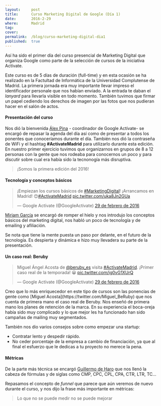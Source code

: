 ```yaml
---
layout:     post
title:      Curso Marketing Digital de Google (Día 1)
date:       2016-2-29
where:      Madrid
tag:        
cover:      
permalink:  /blog/curso-marketing-digital-dia1
published:  true
---
```


Así ha sido el primer día del curso presencial de Marketing Digital que organiza Google como parte de la selección de cursos de la iniciativa Actívate.

Este curso es de 5 días de duración (full-time) y en esta ocasión se ha realizado en la Factultad de Informática de la Universidad Complutense de Madrid.
La primera jornada era muy importante llevar impreso el identificador personale que nos habían enviado. A la entrada te daban el *lanyard* para llevarla visible en todo momento. También tuvimos que firmar un papel cediendo los derechos de imagen por las fotos que nos pudieran hacer en el salón de actos.

#### Presentación del curso

Nos dió la bienvenida [Álex Pina](https://twitter.com/pina089) - coordinador de Google Actívate- se encargó de repasar la agenda del día así como de presentar a todos los ponentes que conoceríamos durante el día. También nos dió la contraseña de WiFi y el hashtag **#ActívateMadrid** para utilizarlo durante esta edición. En nuestro primer ejercicio tuvimos que organizarnos en grupos de 8 a 12 personas con la gente que nos rodeaba para conocernos un poco y para discutir sobre cual era había sido la tecnonogía más disruptiva.

> ¡Somos la primera edición del 2016!

#### Tecnología y conceptos básicos

<blockquote class="twitter-tweet tw-align-center" data-lang="es"><p lang="es" dir="ltr">¡Empiezan los cursos básicos de <a href="https://twitter.com/hashtag/MarketingDigital?src=hash">#MarketingDigital</a>! ¡Arrancamos en Madrid! 😊<a href="https://twitter.com/hashtag/Act%C3%ADvateMadrid?src=hash">#ActívateMadrid</a> <a href="https://t.co/uka8Jn2GUa">pic.twitter.com/uka8Jn2GUa</a></p>&mdash; Google Actívate (@GoogleActivate) <a href="https://twitter.com/GoogleActivate/status/704264713752997888">29 de febrero de 2016</a></blockquote>
<script async src="//platform.twitter.com/widgets.js" charset="utf-8"></script>

[Miriam García](https://twitter.com/MiriamGArmesto)
se encargó de romper el hielo y nos introdujo los conceptos básicos del marketing digital, nos habló un poco de tecnología y de emailing y afiliación.

Se nota que tiene la mente puesta un paso por delante, en el futuro de la tecnología. Es despierta y dinámica e hizo muy llevadera su parte de la presentación.

#### Un caso real: Beruby
<blockquote class="twitter-tweet tw-align-center" data-lang="es"><p lang="es" dir="ltr">Miguel Ángel Acosta de <a href="https://twitter.com/beruby_es">@beruby_es</a> visita <a href="https://twitter.com/hashtag/Act%C3%ADvateMadrid?src=hash">#ActívateMadrid</a>. ¡Primer caso real de la temporada! 😀 <a href="https://t.co/ig0vG1XUrQ">pic.twitter.com/ig0vG1XUrQ</a></p>&mdash; Google Actívate (@GoogleActivate) <a href="https://twitter.com/GoogleActivate/status/704318263833059328">29 de febrero de 2016</a></blockquote>
<script async src="//platform.twitter.com/widgets.js" charset="utf-8"></script>
Creo que lo más enriquecedor en este tipo de cursos son las ponencias de gente como
[Miguel Acosta](https://twitter.com/Miguel_BeRuby) que nos cuenta de primera mano el caso real de Beruby. Nos enseñó de primera mano los planes de retención de la marca. En su experiencia el boca-oreja había sido muy complicado y lo que mejor les ha funcionado han sido campañas de mailing muy segmentados.

También nos dio varios consejos sobre como empezar una startup:
* Contratar lento y despedir rápido.
* No ceder porcentaje de la empresa a cambio de financiación, ya que al final el esfuerzo que le dedicas a tu proyecto no merece la pena.

#### Métricas
De la parte más técnica se encargó
[Guillermo de Haro](https://twitter.com/GuillermoDeHaro)
que nos llenó la cabeza de fórmulas y de siglas como CMP, CPC, CPL, CPA, CTR, LTR, TC...

Repasamos el concepto de *funnel* que parece que aún veremos de nuevo durante el curso, y nos dijo la frase más importante en métricas:

>Lo que no se puede medir no se puede mejorar
